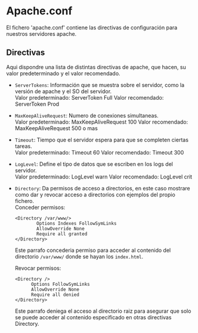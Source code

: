 # Apache.conf
El fichero 'apache.conf' contiene las directivas de configuración para nuestros servidores apache.

## Directivas
Aqui dispondre una lista de distintas directivas de apache, que hacen, su valor predeterminado y el valor recomendado.  
- `ServerTokens`: Información que se muestra sobre el servidor, como la versión de apache y el SO del servidor.  
      Valor predeterminado: ServerToken Full
      Valor recomendado: ServerToken Prod  
- `MaxKeepAliveRequest`: Numero de conexiones simultaneas.  
      Valor predeterminado: MaxKeepAliveRequest 100
      Valor recomendado: MaxKeepAliveRequest 500 o mas  
- `Timeout`: Tiempo que el servidor espera para que se completen ciertas tareas.  
      Valor predeterminado: Timeout 60
      Valor recomendado: Timeout 300  
- `LogLevel`: Define el tipo de datos que se escriben en los logs del servidor.  
      Valor predeterminado: LogLevel warn
      Valor recomendado: LogLevel crit  
- `Directory`: Da permisos de acceso a directorios, en este caso mostrare como dar y revocar acceso a directorios con ejemplos del propio fichero.  
      Conceder permisos:


      <Directory /var/www/>
              Options Indexes FollowSymLinks
              AllowOverride None
              Require all granted
      </Directory>
  
  Este parrafo concederia permiso para acceder al contenido del directorio `/var/www/` donde se hayan los `index.html`.

  Revocar permisos:  

      <Directory />
            Options FollowSymLinks
            AllowOverride None
            Require all denied
      </Directory>
  
  Este parrafo deniega el acceso al directorio raiz para asegurar que solo se puede acceder al contenido especificado en otras directivas Directory.  

